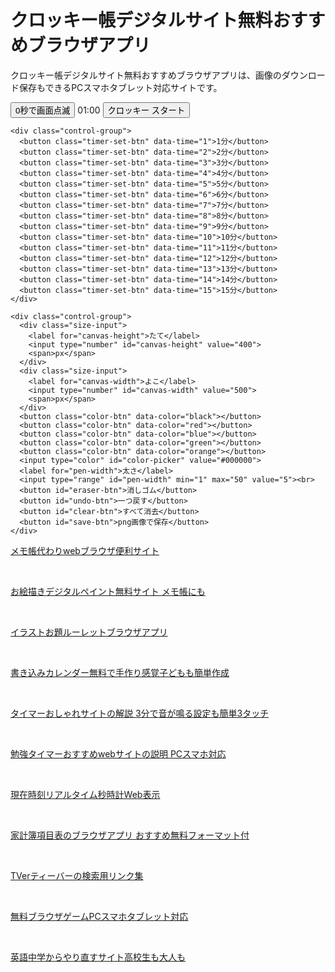 <!DOCTYPE html>
<html lang="ja">
<head>
  <meta charset="UTF-8">
  <meta name="description" content="クロッキー帳デジタルサイト無料おすすめブラウザアプリ 画像のダウンロード保存もできるPCスマホタブレット対応サイトです。">
  <meta name="keywords" content="クロッキー,デジタル,サイト,無料">
  <meta name="viewport" content="width=device-width, initial-scale=1.0"/>
  <meta name="google-adsense-account" content="ca-pub-3701488620779249">
  <title>クロッキー帳デジタルサイト無料おすすめブラウザアプリ</title>
  <link rel="stylesheet" href="/css/y996.css">
  <!-- Google tag (gtag.js) -->
  <script async src="https://www.googletagmanager.com/gtag/js?id=G-5D799GZERM"></script>
  <script>
    window.dataLayer = window.dataLayer || [];
    function gtag(){dataLayer.push(arguments);}
    gtag('js', new Date());
    gtag('config', 'G-5D799GZERM');
  </script>
</head>
<body>
  <h1>クロッキー帳デジタルサイト無料おすすめブラウザアプリ</h1>
  <p>クロッキー帳デジタルサイト無料おすすめブラウザアプリは、画像のダウンロード保存もできるPCスマホタブレット対応サイトです。</p>
  <div id="controls">
    <div class="control-group">
      <button class="sound-btn" data-mode="flash">0秒で画面点滅</button>
      <span id="timer-display">01:00</span>
      <button id="start-btn">クロッキー スタート</button>
    </div>

    <div class="control-group">
      <button class="timer-set-btn" data-time="1">1分</button>
      <button class="timer-set-btn" data-time="2">2分</button>
      <button class="timer-set-btn" data-time="3">3分</button>
      <button class="timer-set-btn" data-time="4">4分</button>
      <button class="timer-set-btn" data-time="5">5分</button>
      <button class="timer-set-btn" data-time="6">6分</button>
      <button class="timer-set-btn" data-time="7">7分</button>
      <button class="timer-set-btn" data-time="8">8分</button>
      <button class="timer-set-btn" data-time="9">9分</button>
      <button class="timer-set-btn" data-time="10">10分</button>
      <button class="timer-set-btn" data-time="11">11分</button>
      <button class="timer-set-btn" data-time="12">12分</button>
      <button class="timer-set-btn" data-time="13">13分</button>
      <button class="timer-set-btn" data-time="14">14分</button>
      <button class="timer-set-btn" data-time="15">15分</button>
    </div>

    <div class="control-group">
      <div class="size-input">
        <label for="canvas-height">たて</label>
        <input type="number" id="canvas-height" value="400">
        <span>px</span>
      </div>
      <div class="size-input">
        <label for="canvas-width">よこ</label>
        <input type="number" id="canvas-width" value="500">
        <span>px</span>
      </div>
      <button class="color-btn" data-color="black"></button>
      <button class="color-btn" data-color="red"></button>
      <button class="color-btn" data-color="blue"></button>
      <button class="color-btn" data-color="green"></button>
      <button class="color-btn" data-color="orange"></button>
      <input type="color" id="color-picker" value="#000000">
      <label for="pen-width">太さ</label>
      <input type="range" id="pen-width" min="1" max="50" value="5"><br>
      <button id="eraser-btn">消しゴム</button>
      <button id="undo-btn">一つ戻す</button>
      <button id="clear-btn">すべて消去</button>
      <button id="save-btn">png画像で保存</button>
    </div>
  </div>



  <canvas id="draw-canvas"></canvas>

  <footer>
    <p><a href="https://memoc.pages.dev/" target="_blank">メモ帳代わりwebブラウザ便利サイト</a></p><br>
    <p><a href="https://memoc.pages.dev/y999/" target="_blank">お絵描きデジタルペイント無料サイト メモ帳にも</a></p><br>
    <p><a href="https://memoc.pages.dev/y995/" target="_blank">イラストお題ルーレットブラウザアプリ</a></p><br>
    <p><a href="https://memoc.pages.dev/y998s/" target="_blank">書き込みカレンダー無料で手作り感覚子どもも簡単作成</a></p><br>
    <p><a href="https://memoc.pages.dev/yzpa1/" target="_blank">タイマーおしゃれサイトの解説 3分で音が鳴る設定も簡単3タッチ</a></p><br>
    <p><a href="https://memoc.pages.dev/yzp1/" target="_blank">勉強タイマーおすすめwebサイトの説明 PCスマホ対応</a></p><br>
    <p><a href="https://memoc.pages.dev/tokei/" target="_blank">現在時刻リアルタイム秒時計Web表示</a></p><br>
    <p><a href="https://memoc.pages.dev/y997/" target="_blank">家計簿項目表のブラウザアプリ おすすめ無料フォーマット付</a></p><br>
    <p><a href="https://memoc.pages.dev/tver/" target="_blank">TVerティーバーの検索用リンク集</a></p><br>
    <p><a href="https://memoc.pages.dev/game1/" target="_blank">無料ブラウザゲームPCスマホタブレット対応</a></p><br>
    <p><a href="https://memoc.pages.dev/y8h2/" target="_blank">英語中学からやり直すサイト高校生も大人も</a></p>
  </footer>

  <script src="/js/y996.js"></script>
</body>
</html>